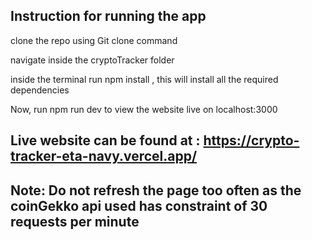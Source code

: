 ## Instruction for running the app
  clone the repo using Git clone command

  navigate inside the cryptoTracker folder

  inside the terminal run npm install , this will install all the required dependencies

  Now, run npm run dev to view the website live on localhost:3000


## Live website can be found at : https://crypto-tracker-eta-navy.vercel.app/


## Note: Do not refresh the page too often as the coinGekko api used has constraint of 30 requests per minute
